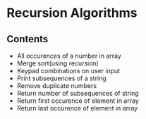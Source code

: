 # Recursion Algorithms

## Contents

- All occurences of a number in array
- Merge sort(using recursion)
- Keypad combinations on user input
- Print subsequences of a string
- Remove duplicate numbers
- Return number of subsequences of string
- Return first occurence of element in array
- Return last occurence of element in array
